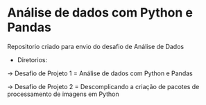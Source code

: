 # Análise de dados com Python e Pandas
Repositorio criado para envio do desafio de Análise de Dados

- Diretorios:

-> Desafio de Projeto 1 = Análise de dados com Python e Pandas

-> Desafio de Projeto 2 = Descomplicando a criação de pacotes de processamento de imagens em Python

